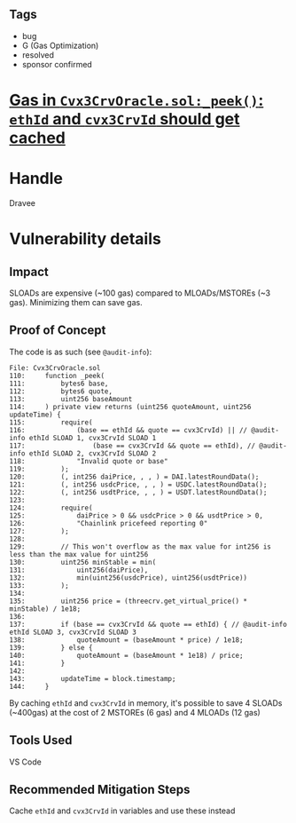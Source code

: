 ## Tags

- bug
- G (Gas Optimization)
- resolved
- sponsor confirmed

# [Gas in `Cvx3CrvOracle.sol:_peek()`: `ethId` and `cvx3CrvId` should get cached ](https://github.com/code-423n4/2022-01-yield-findings/issues/70) 

# Handle

Dravee


# Vulnerability details

## Impact
SLOADs are expensive (~100 gas) compared to MLOADs/MSTOREs (~3 gas). Minimizing them can save gas.

## Proof of Concept
The code is as such (see `@audit-info`):
```
File: Cvx3CrvOracle.sol
110:     function _peek(
111:         bytes6 base,
112:         bytes6 quote,
113:         uint256 baseAmount
114:     ) private view returns (uint256 quoteAmount, uint256 updateTime) {
115:         require(
116:             (base == ethId && quote == cvx3CrvId) || // @audit-info ethId SLOAD 1, cvx3CrvId SLOAD 1
117:                 (base == cvx3CrvId && quote == ethId), // @audit-info ethId SLOAD 2, cvx3CrvId SLOAD 2
118:             "Invalid quote or base"
119:         );
120:         (, int256 daiPrice, , , ) = DAI.latestRoundData();
121:         (, int256 usdcPrice, , , ) = USDC.latestRoundData();
122:         (, int256 usdtPrice, , , ) = USDT.latestRoundData();
123: 
124:         require(
125:             daiPrice > 0 && usdcPrice > 0 && usdtPrice > 0,
126:             "Chainlink pricefeed reporting 0"
127:         );
128: 
129:         // This won't overflow as the max value for int256 is less than the max value for uint256
130:         uint256 minStable = min(
131:             uint256(daiPrice),
132:             min(uint256(usdcPrice), uint256(usdtPrice))
133:         );
134: 
135:         uint256 price = (threecrv.get_virtual_price() * minStable) / 1e18;
136: 
137:         if (base == cvx3CrvId && quote == ethId) { // @audit-info ethId SLOAD 3, cvx3CrvId SLOAD 3
138:             quoteAmount = (baseAmount * price) / 1e18;
139:         } else {
140:             quoteAmount = (baseAmount * 1e18) / price;
141:         }
142: 
143:         updateTime = block.timestamp;
144:     }
```

By caching `ethId` and `cvx3CrvId` in memory, it's possible to save 4 SLOADs (~400gas) at the cost of 2 MSTOREs (6 gas) and 4 MLOADs (12 gas)

## Tools Used
VS Code

## Recommended Mitigation Steps
Cache `ethId` and `cvx3CrvId` in variables and use these instead

